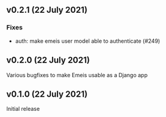 ## v0.2.1 (22 July 2021)

### Fixes

*  auth: make emeis user model able to authenticate (#249) 

## v0.2.0 (22 July 2021)

Various bugfixes to make Emeis usable as a Django app


## v0.1.0 (22 July 2021)

Initial release
